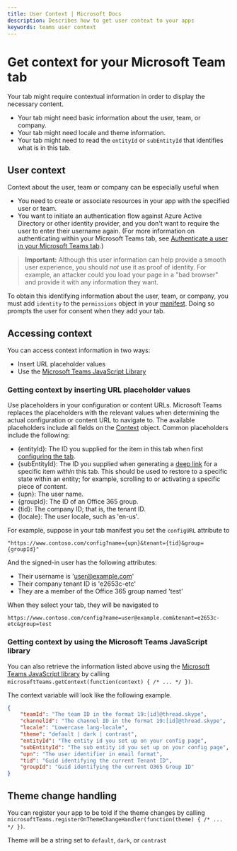 ```yaml
---
title: User Context | Microsoft Docs
description: Describes how to get user context to your apps
keywords: teams user context
---
```


# Get context for your Microsoft Team tab

Your tab might require contextual information in order to display the necessary content.

* Your tab might need basic information about the user, team, or company.
* Your tab might need locale and theme information.
* Your tab might need to read the `entityId` or `subEntityId` that identifies what is in this tab.

## User context

Context about the user, team or company can be especially useful when

* You need to create or associate resources in your app with the specified user or team.
* You want to initiate an authentication flow against Azure Active Directory or other identity provider, and you don't want to require the user to enter their username again. (For more information on authenticating within your Microsoft Teams tab, see [Authenticate a user in your Microsoft Teams tab](auth.md).)

>**Important:** Although this user information can help provide a smooth user experience, you should *not* use it as proof of identity. For example, an attacker could you load your page in a "bad browser" and provide it with any information they want.

To obtain this identifying information about the user, team, or company, you must add `identity` to the `permissions` object in your [manifest](schema.md#permissions). Doing so prompts the user for consent when they add your tab.

## Accessing context

You can access context information in two ways:

* Insert URL placeholder values
* Use the [Microsoft Teams JavaScript Library](jslibrary.md)

### Getting context by inserting URL placeholder values

Use placeholders in your configuration or content URLs. Microsoft Teams replaces the placeholders with the relevant values when determining the actual configuration or content URL to navigate to. The available placeholders include all fields on the [Context](jslibrary.md#Context) object. Common placeholders include the following:

* {entityId}: The ID you supplied for the item in this tab when first [configuring the tab](createconfigpage.md).
* {subEntityId}: The ID you supplied when generating a [deep link](deeplinks.md) for a specific item _within_ this tab. This should be used to restore to a specific state within an entity; for example, scrolling to or activating a specific piece of content.
* {upn}: The user name.
* {groupId}: The ID of an Office 365 group.
* {tid}: The company ID; that is, the tenant ID.
* {locale}: The user locale, such as 'en-us'.

For example, suppose in your tab manifest you set the `configURL` attribute to

`"https://www.contoso.com/config?name={upn}&tenant={tid}&group={groupId}"`

And the signed-in user has the following attributes:

* Their username is 'user@example.com'
* Their company tenant ID is 'e2653c-etc'
* They are a member of the Office 365 group named 'test' 

When they select your tab, they will be navigated to

`https://www.contoso.com/config?name=user@example.com&tenant=e2653c-etc&group=test`

### Getting context by using the Microsoft Teams JavaScript library

You can also retrieve the information listed above using the [Microsoft Teams JavaScript library](jslibrary.md) by calling `microsoftTeams.getContext(function(context) { /* ... */ })`.

The context variable will look like the following example.

```json
{
    "teamId": "The team ID in the format 19:[id]@thread.skype",
    "channelId": "The channel ID in the format 19:[id]@thread.skype",
    "locale": "Lowercase lang-locale",
    "theme": "default | dark | contrast",
    "entityId": "The entity id you set up on your config page",
    "subEntityId": "The sub entity id you set up on your config page",
    "upn": "The user identifier in email format",
    "tid": "Guid identifying the current Tenant ID",
    "groupId": "Guid identifying the current O365 Group ID"
}
```

## Theme change handling

You can register your app to be told if the theme changes by calling `microsoftTeams.registerOnThemeChangeHandler(function(theme) { /* ... */ })`.

Theme will be a string set to `default`, `dark`, or `contrast`
